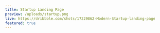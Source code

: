 ```yaml
---
title: Startup Landing Page
preview: /uploads/startup.png
live: https://dribbble.com/shots/17229862-Modern-Startup-landing-page
featured: true
---
```

